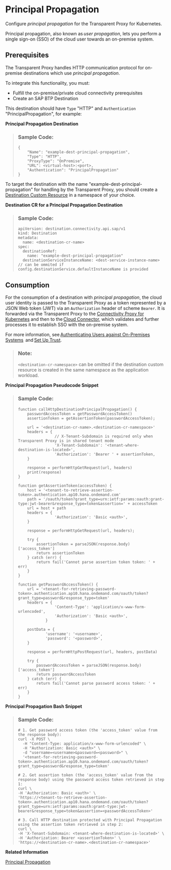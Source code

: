 <!-- loio456b58cd5cd541d897f4bd3edf8ef7d2 -->

# Principal Propagation

Configure *principal propagation* for the Transparent Proxy for Kubernetes.

Principal propagation, also known as *user propagation*, lets you perform a single sign-on \(SSO\) of the cloud user towards an on-premise system.



<a name="loio456b58cd5cd541d897f4bd3edf8ef7d2__section_tfr_bwv_hcc"/>

## Prerequisites

The Transparent Proxy handles HTTP communication protocol for on-premise destinations which use *principal propagation*.

To integrate this functionality, you must:

-   Fulfill the on-premise/private cloud connectivity prerequisites
-   Create an SAP BTP Destination

This destination should have `Type` "HTTP" and `Authentication` "PrincipalPropagation", for example:

**Principal Propagation Destination**

> ### Sample Code:  
> ```
> {
>     "Name": "example-dest-principal-propagation",
>     "Type": "HTTP",
>     "ProxyType": "OnPremise",
>     "URL": <virtual-host>:<port>,
>     "Authentication": "PrincipalPropagation"
> }
> ```

To target the destination with the name "example-dest-principal-propagation" for handling by the Transparent Proxy, you should create a [Destination Custom Resource](destination-custom-resource-fc7951e.md) in a namespace of your choice.

**Destination CR for a Principal Propagation Destination**

> ### Sample Code:  
> ```
> apiVersion: destination.connectivity.api.sap/v1
> kind: Destination
> metadata:
>   name: <destination-cr-name>
> spec:
>   destinationRef:
>     name: "example-dest-principal-propagation"
>   destinationServiceInstanceName: <dest-service-instance-name> // can be ommited if config.destinationService.defaultInstanceName is provided
> ```



<a name="loio456b58cd5cd541d897f4bd3edf8ef7d2__section_g4k_bwv_hcc"/>

## Consumption

For the consumption of a destination with *principal propagation*, the cloud user identity is passed to the Transparent Proxy as a token represented by a JSON Web token \(JWT\) via an `Authorization` header of scheme `Bearer`. It is forwarded via the Transparent Proxy to the [Connectivity Proxy for Kubernetes](connectivity-proxy-for-kubernetes-e661713.md) and then to the [Cloud Connector](cloud-connector-e6c7616.md), which validates and further processes it to establish SSO with the on-premise system.

For more information, see [Authenticating Users against On-Premises Systems](authenticating-users-against-on-premises-systems-b643fbe.md)  and [Set Up Trust](set-up-trust-a4ee70f.md).

> ### Note:  
> `<destination-cr-namespace>` can be omitted if the destination custom resource is created in the same namespace as the application workload.

**Principal Propagation Pseudocode Snippet**

> ### Sample Code:  
> ```
> function callHttpDestinationPrincipalPropagation() {
>     passwordAccessToken = getPasswordAccessToken()
>     assertionToken = getAssertionToken(passwordAccessToken);
>  
>     url = '<destination-cr-name>.<destination-cr-namespace>'
>     headers = {
>                 // X-Tenant-Subdomain is required only when Transparent Proxy is in shared tenant mode
>                 'X-Tenant-Subdomain': '<tenant-where-destination-is-located>',
>                 'Authorization': 'Bearer ' + assertionToken,
>     }
>          
>     response = performHttpGetRequest(url, headers)
>     print(response)
> }
>  
> function getAssertionToken(accessToken) {
>     host = '<tenant-to-retrieve-assertion-token>.authentication.ap10.hana.ondemand.com'
>     path = '/oauth/token?grant_type=urn:ietf:params:oauth:grant-type:jwt-bearer&response_type=token&assertion=' + accessToken
>     url = host + path
>     headers = {
>                 'Authorization': 'Basic <auth>',
>     }
>  
>     response = performHttpGetRequest(url, headers);
>  
>     try {
>         assertionToken = parseJSON(response.body)['access_token']
>         return assertionToken
>     } catch (err) {
>         return fail('Cannot parse assertion token token: ' + err)
>     }
> }
>  
> function getPasswordAccessToken() {
>     url = '<tenant-for-retrieving-password-token>.authentication.ap10.hana.ondemand.com/oauth/token?grant_type=password&response_type=token'
>     headers = {
>                 'Content-Type': 'application/x-www-form-urlencoded',
>                 'Authorization': 'Basic <auth>',
>             }
>  
>     postData = {
>             'username': '<username>',
>             'password': '<password>',
>     }
>      
>     response = performHttpPostRequest(url, headers, postData)
>      
>     try {
>         passwordAccessToken = parseJSON(response.body)['access_token']
>         return passwordAccessToken
>     } catch (err) {
>         return fail('Cannot parse password access token: ' + err)
>     }
> }
> ```

**Principal Propagation Bash Snippet** 

> ### Sample Code:  
> ```
> # 1. Get password access token (the 'access_token' value from the response body):
> curl -X POST \
>   -H "Content-Type: application/x-www-form-urlencoded" \
>   -H "Authorization: Basic <auth>" \
>   -d "username=<username>&password=<password>" \
>   '<tenant-for-retrieving-password-token>.authentication.ap10.hana.ondemand.com/oauth/token?grant_type=password&response_type=token'
>   
> # 2. Get assertion token (the 'access_token' value from the response body) using the password access token retrieved in step 1:
> curl \
> -H 'Authorization: Basic <auth>' \
> 'https://<tenant-to-retrieve-assertion-token>.authentication.ap10.hana.ondemand.com/oauth/token?grant_type=urn:ietf:params:oauth:grant-type:jwt-bearer&response_type=token&assertion=<passwordAccessToken>'
>  
> # 3. Call HTTP destination protected with Principal Propagation using the assertion token retrieved in step 2:
> curl \
> -H 'X-Tenant-Subdomain: <tenant-where-destination-is-located>' \
> -H 'Authorization: Bearer <assertionToken>' \
> 'https://<destination-cr-name>.<destination-cr-namespace>'
> ```

**Related Information**  


[Principal Propagation](principal-propagation-e2cbb48.md "Enable single sign-on (SSO) by forwarding the identity of cloud users to a remote system or service.")

